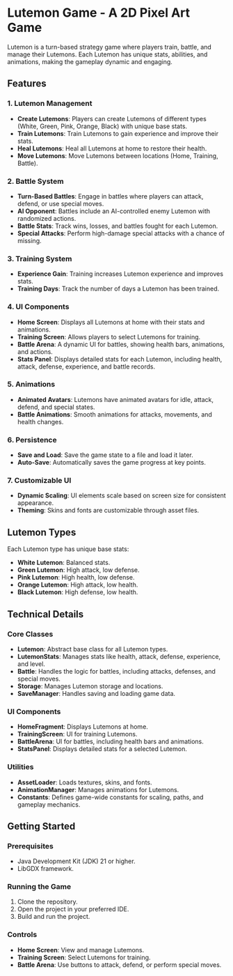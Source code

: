 # Lutemon Game - A 2D Pixel Art Game

Lutemon is a turn-based strategy game where players train, battle, and manage their Lutemons. Each Lutemon has unique stats, abilities, and animations, making the gameplay dynamic and engaging.

## Features

### 1. **Lutemon Management**
- **Create Lutemons**: Players can create Lutemons of different types (White, Green, Pink, Orange, Black) with unique base stats.
- **Train Lutemons**: Train Lutemons to gain experience and improve their stats.
- **Heal Lutemons**: Heal all Lutemons at home to restore their health.
- **Move Lutemons**: Move Lutemons between locations (Home, Training, Battle).

### 2. **Battle System**
- **Turn-Based Battles**: Engage in battles where players can attack, defend, or use special moves.
- **AI Opponent**: Battles include an AI-controlled enemy Lutemon with randomized actions.
- **Battle Stats**: Track wins, losses, and battles fought for each Lutemon.
- **Special Attacks**: Perform high-damage special attacks with a chance of missing.

### 3. **Training System**
- **Experience Gain**: Training increases Lutemon experience and improves stats.
- **Training Days**: Track the number of days a Lutemon has been trained.

### 4. **UI Components**
- **Home Screen**: Displays all Lutemons at home with their stats and animations.
- **Training Screen**: Allows players to select Lutemons for training.
- **Battle Arena**: A dynamic UI for battles, showing health bars, animations, and actions.
- **Stats Panel**: Displays detailed stats for each Lutemon, including health, attack, defense, experience, and battle records.

### 5. **Animations**
- **Animated Avatars**: Lutemons have animated avatars for idle, attack, defend, and special states.
- **Battle Animations**: Smooth animations for attacks, movements, and health changes.

### 6. **Persistence**
- **Save and Load**: Save the game state to a file and load it later.
- **Auto-Save**: Automatically saves the game progress at key points.

### 7. **Customizable UI**
- **Dynamic Scaling**: UI elements scale based on screen size for consistent appearance.
- **Theming**: Skins and fonts are customizable through asset files.

## Lutemon Types

Each Lutemon type has unique base stats:
- **White Lutemon**: Balanced stats.
- **Green Lutemon**: High attack, low defense.
- **Pink Lutemon**: High health, low defense.
- **Orange Lutemon**: High attack, low health.
- **Black Lutemon**: High defense, low health.

## Technical Details

### Core Classes
- **Lutemon**: Abstract base class for all Lutemon types.
- **LutemonStats**: Manages stats like health, attack, defense, experience, and level.
- **Battle**: Handles the logic for battles, including attacks, defenses, and special moves.
- **Storage**: Manages Lutemon storage and locations.
- **SaveManager**: Handles saving and loading game data.

### UI Components
- **HomeFragment**: Displays Lutemons at home.
- **TrainingScreen**: UI for training Lutemons.
- **BattleArena**: UI for battles, including health bars and animations.
- **StatsPanel**: Displays detailed stats for a selected Lutemon.

### Utilities
- **AssetLoader**: Loads textures, skins, and fonts.
- **AnimationManager**: Manages animations for Lutemons.
- **Constants**: Defines game-wide constants for scaling, paths, and gameplay mechanics.

## Getting Started

### Prerequisites
- Java Development Kit (JDK) 21 or higher.
- LibGDX framework.

### Running the Game
1. Clone the repository.
2. Open the project in your preferred IDE.
3. Build and run the project.

### Controls
- **Home Screen**: View and manage Lutemons.
- **Training Screen**: Select Lutemons for training.
- **Battle Arena**: Use buttons to attack, defend, or perform special moves.
